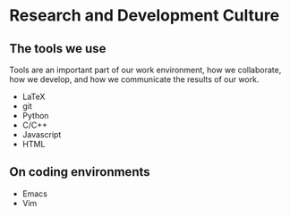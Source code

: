 # Research and Development Culture

## The tools we use

Tools are an important part of our work environment, how we collaborate,
how we develop, and how we communicate the results of our work.

* LaTeX
* git
* Python
* C/C++
* Javascript
* HTML

## On coding environments

* Emacs
* Vim